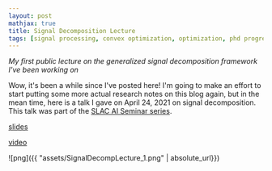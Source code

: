 ```yaml
---
layout: post
mathjax: true
title: Signal Decomposition Lecture
tags: [signal processing, convex optimization, optimization, phd progress]
---
```


_My first public lecture on the generalized signal decomposition framework I've been working on_

<style>
.tablelines table, .tablelines td, .tablelines th {
        border: 1px solid black;
        padding: 10px;
        }
</style>

Wow, it's been a while since I've posted here! I'm going to make an effort to start putting some more actual research notes on this blog again, but in the mean time, here is a talk I gave on April 24, 2021 on signal decomposition. This talk was part of the [SLAC AI Seminar series](https://ml.slac.stanford.edu/ai-seminar).

[slides](https://drive.google.com/file/d/1VWOft3Cje1nhyYknWRa-dmnjCGMFzLNS/view?usp=sharing)

[video](https://confluence.slac.stanford.edu/display/AI/AI+Seminar?preview=/213897042/309317598/Meyers_Signal_Decomposition.mp4)

![png]({{ "assets/SignalDecompLecture_1.png" | absolute_url}})